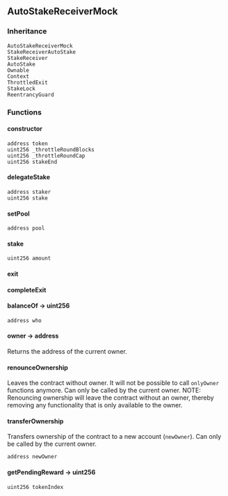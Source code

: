 ## AutoStakeReceiverMock





### Inheritance

    AutoStakeReceiverMock
    StakeReceiverAutoStake
    StakeReceiver
    AutoStake
    Ownable
    Context
    ThrottledExit
    StakeLock
    ReentrancyGuard


### Functions

  #### constructor

  

  

    address token 
    uint256 _throttleRoundBlocks 
    uint256 _throttleRoundCap 
    uint256 stakeEnd 
  #### delegateStake

  

  

    address staker 
    uint256 stake 
  #### setPool

  

  

    address pool 
  #### stake

  

  

    uint256 amount 
  #### exit

  

  

  #### completeExit

  

  

  #### balanceOf → uint256

  

  

    address who 
  #### owner → address

  

  Returns the address of the current owner.

  #### renounceOwnership

  

  Leaves the contract without owner. It will not be possible to call
`onlyOwner` functions anymore. Can only be called by the current owner.
NOTE: Renouncing ownership will leave the contract without an owner,
thereby removing any functionality that is only available to the owner.

  #### transferOwnership

  

  Transfers ownership of the contract to a new account (`newOwner`).
Can only be called by the current owner.

    address newOwner 
  #### getPendingReward → uint256

  

  

    uint256 tokenIndex 


